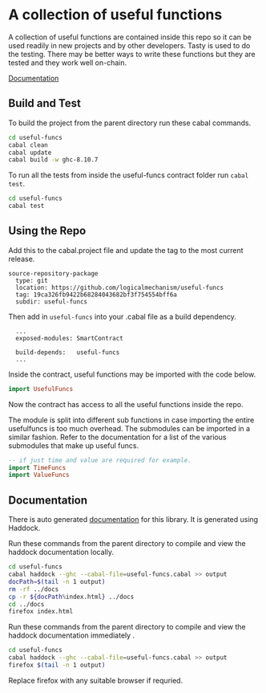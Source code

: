 # A collection of useful functions

A collection of useful functions are contained inside this repo so it can be used readily in new projects and by other developers. Tasty is used to do the testing. There may be better ways to write these functions but they are tested and they work well on-chain.

[Documentation](https://htmlpreview.github.io/?https://raw.githubusercontent.com/logicalmechanism/useful-funcs/main/docs/UsefulFuncs.html)

## Build and Test

To build the project from the parent directory run these cabal commands.

```bash
cd useful-funcs
cabal clean
cabal update
cabal build -w ghc-8.10.7
```

To run all the tests from inside the useful-funcs contract folder run `cabal test`.

```bash
cd useful-funcs
cabal test
```

## Using the Repo

Add this to the cabal.project file and update the tag to the most current release.

```cabal
source-repository-package
  type: git
  location: https://github.com/logicalmechanism/useful-funcs
  tag: 19ca326fb9422b68284043682bf3f754554bff6a
  subdir: useful-funcs
```

Then add in `useful-funcs` into your .cabal file as a build dependency.

```cabal
  ...
  exposed-modules: SmartContract

  build-depends:   useful-funcs
  ...
```

Inside the contract, useful functions may be imported with the code below.

```hs
import UsefulFuncs
```

Now the contract has access to all the useful functions inside the repo.

The module is split into different sub functions in case importing the entire usefulfuncs is too much overhead. The submodules can be imported in a similar fashion. Refer to the documentation for a list of the various submodules that make up useful funcs.

```hs
-- if just time and value are required for example.
import TimeFuncs
import ValueFuncs
```

## Documentation

There is auto generated [documentation](https://htmlpreview.github.io/?https://raw.githubusercontent.com/logicalmechanism/useful-funcs/main/docs/UsefulFuncs.html) for this library. It is generated using Haddock.


Run these commands from the parent directory to compile and view the haddock documentation locally.

```bash
cd useful-funcs
cabal haddock --ghc --cabal-file=useful-funcs.cabal >> output
docPath=$(tail -n 1 output)
rm -rf ../docs
cp -r ${docPath%index.html} ../docs
cd ../docs
firefox index.html
```

Run these commands from the parent directory to compile and view the haddock documentation immediately .

```bash
cd useful-funcs
cabal haddock --ghc --cabal-file=useful-funcs.cabal >> output
firefox $(tail -n 1 output)
```

Replace firefox with any suitable browser if requried.